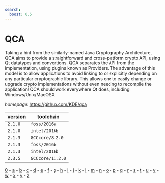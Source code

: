 ```yaml
---
search:
  boost: 0.5
---
```

# QCA

Taking a hint from the similarly-named Java Cryptography Architecture,   QCA aims to provide a straightforward and cross-platform crypto API, using Qt datatypes   and conventions. QCA separates the API from the implementation, using plugins known as   Providers. The advantage of this model is to allow applications to avoid linking to or   explicitly depending on any particular cryptographic library. This allows one to easily   change or upgrade crypto implementations without even needing to recompile the   application! QCA should work everywhere Qt does, including Windows/Unix/MacOSX.

*homepage*: <https://github.com/KDE/qca>

version | toolchain
--------|----------
``2.1.0`` | ``foss/2016a``
``2.1.0`` | ``intel/2016b``
``2.1.3`` | ``GCCcore/8.2.0``
``2.1.3`` | ``foss/2016b``
``2.1.3`` | ``intel/2016b``
``2.3.5`` | ``GCCcore/11.2.0``

[0](../0/index.md) - [a](../a/index.md) - [b](../b/index.md) - [c](../c/index.md) - [d](../d/index.md) - [e](../e/index.md) - [f](../f/index.md) - [g](../g/index.md) - [h](../h/index.md) - [i](../i/index.md) - [j](../j/index.md) - [k](../k/index.md) - [l](../l/index.md) - [m](../m/index.md) - [n](../n/index.md) - [o](../o/index.md) - [p](../p/index.md) - [q](../q/index.md) - [r](../r/index.md) - [s](../s/index.md) - [t](../t/index.md) - [u](../u/index.md) - [v](../v/index.md) - [w](../w/index.md) - [x](../x/index.md) - [y](../y/index.md) - [z](../z/index.md)

